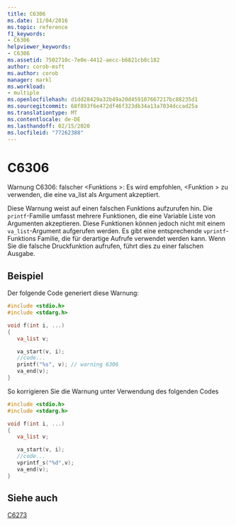 ```yaml
---
title: C6306
ms.date: 11/04/2016
ms.topic: reference
f1_keywords:
- C6306
helpviewer_keywords:
- C6306
ms.assetid: 7502710c-7e0e-4412-aecc-b6821cb8c182
author: corob-msft
ms.author: corob
manager: markl
ms.workload:
- multiple
ms.openlocfilehash: d1dd28429a32b49a20d459107667217bc88235d1
ms.sourcegitcommit: 68f893f6e472df46f323db34a13a7034dccad25a
ms.translationtype: MT
ms.contentlocale: de-DE
ms.lasthandoff: 02/15/2020
ms.locfileid: "77262388"
---
```

# <a name="c6306"></a>C6306
Warnung C6306: falscher \<Funktions >: Es wird empfohlen, \<Funktion > zu verwenden, die eine va_list als Argument akzeptiert.

 Diese Warnung weist auf einen falschen Funktions aufzurufen hin. Die `printf`-Familie umfasst mehrere Funktionen, die eine Variable Liste von Argumenten akzeptieren. Diese Funktionen können jedoch nicht mit einem `va_list`-Argument aufgerufen werden. Es gibt eine entsprechende `vprintf`-Funktions Familie, die für derartige Aufrufe verwendet werden kann. Wenn Sie die falsche Druckfunktion aufrufen, führt dies zu einer falschen Ausgabe.

## <a name="example"></a>Beispiel
 Der folgende Code generiert diese Warnung:

```cpp
#include <stdio.h>
#include <stdarg.h>

void f(int i, ...)
{
   va_list v;

   va_start(v, i);
   //code...
   printf("%s", v); // warning 6306
   va_end(v);
}
```

 So korrigieren Sie die Warnung unter Verwendung des folgenden Codes

```cpp
#include <stdio.h>
#include <stdarg.h>

void f(int i, ...)
{
   va_list v;

   va_start(v, i);
   //code...
   vprintf_s("%d",v);
   va_end(v);
}
```

## <a name="see-also"></a>Siehe auch
 [C6273](../code-quality/c6273.md)
